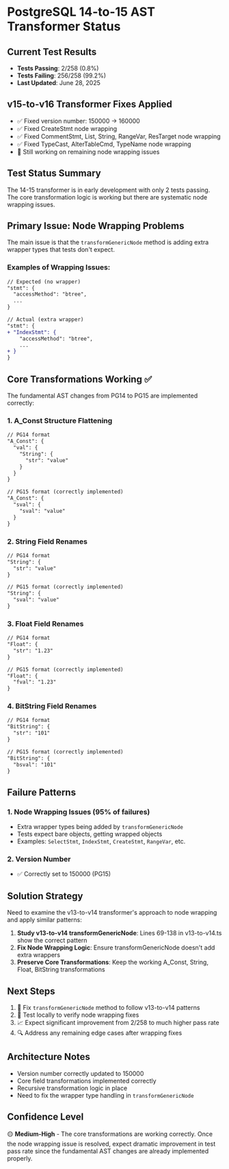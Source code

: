 # PostgreSQL 14-to-15 AST Transformer Status

## Current Test Results
- **Tests Passing**: 2/258 (0.8%)
- **Tests Failing**: 256/258 (99.2%)
- **Last Updated**: June 28, 2025

## v15-to-v16 Transformer Fixes Applied
- ✅ Fixed version number: 150000 → 160000
- ✅ Fixed CreateStmt node wrapping
- ✅ Fixed CommentStmt, List, String, RangeVar, ResTarget node wrapping
- ✅ Fixed TypeCast, AlterTableCmd, TypeName node wrapping
- 🔧 Still working on remaining node wrapping issues

## Test Status Summary
The 14-15 transformer is in early development with only 2 tests passing. The core transformation logic is working but there are systematic node wrapping issues.

## Primary Issue: Node Wrapping Problems
The main issue is that the `transformGenericNode` method is adding extra wrapper types that tests don't expect.

### Examples of Wrapping Issues:
```diff
// Expected (no wrapper)
"stmt": {
  "accessMethod": "btree",
  ...
}

// Actual (extra wrapper)
"stmt": {
+ "IndexStmt": {
    "accessMethod": "btree",
    ...
+ }
}
```

## Core Transformations Working ✅
The fundamental AST changes from PG14 to PG15 are implemented correctly:

### 1. A_Const Structure Flattening
```diff
// PG14 format
"A_Const": {
  "val": {
    "String": {
      "str": "value"
    }
  }
}

// PG15 format (correctly implemented)
"A_Const": {
  "sval": {
    "sval": "value"
  }
}
```

### 2. String Field Renames
```diff
// PG14 format
"String": {
  "str": "value"
}

// PG15 format (correctly implemented)  
"String": {
  "sval": "value"
}
```

### 3. Float Field Renames
```diff
// PG14 format
"Float": {
  "str": "1.23"
}

// PG15 format (correctly implemented)
"Float": {
  "fval": "1.23"
}
```

### 4. BitString Field Renames
```diff
// PG14 format
"BitString": {
  "str": "101"
}

// PG15 format (correctly implemented)
"BitString": {
  "bsval": "101"
}
```

## Failure Patterns

### 1. Node Wrapping Issues (95% of failures)
- Extra wrapper types being added by `transformGenericNode`
- Tests expect bare objects, getting wrapped objects
- Examples: `SelectStmt`, `IndexStmt`, `CreateStmt`, `RangeVar`, etc.

### 2. Version Number
- ✅ Correctly set to 150000 (PG15)

## Solution Strategy
Need to examine the v13-to-v14 transformer's approach to node wrapping and apply similar patterns:

1. **Study v13-to-v14 transformGenericNode**: Lines 69-138 in v13-to-v14.ts show the correct pattern
2. **Fix Node Wrapping Logic**: Ensure transformGenericNode doesn't add extra wrappers
3. **Preserve Core Transformations**: Keep the working A_Const, String, Float, BitString transformations

## Next Steps
1. 🔧 Fix `transformGenericNode` method to follow v13-to-v14 patterns
2. 🧪 Test locally to verify node wrapping fixes
3. 📈 Expect significant improvement from 2/258 to much higher pass rate
4. 🔍 Address any remaining edge cases after wrapping fixes

## Architecture Notes
- Version number correctly updated to 150000
- Core field transformations implemented correctly
- Recursive transformation logic in place
- Need to fix the wrapper type handling in `transformGenericNode`

## Confidence Level
🟡 **Medium-High** - The core transformations are working correctly. Once the node wrapping issue is resolved, expect dramatic improvement in test pass rate since the fundamental AST changes are already implemented properly.
